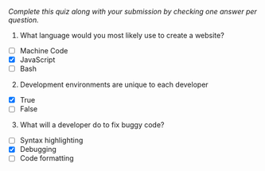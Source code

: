 *Complete this quiz along with your submission by checking one answer per question.*

1. What language would you most likely use to create a website?

- [ ] Machine Code
- [X] JavaScript
- [ ] Bash

2. Development environments are unique to each developer

- [x] True
- [ ] False

3. What will a developer do to fix buggy code?

- [ ] Syntax highlighting
- [x] Debugging
- [ ] Code formatting
